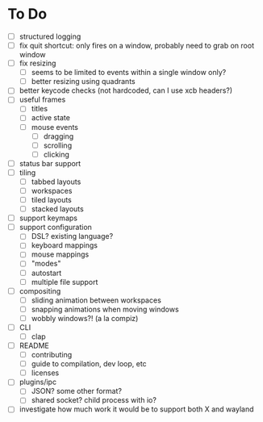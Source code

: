 # To Do

- [ ] structured logging
- [ ] fix quit shortcut: only fires on a window, probably need to grab on root window
- [ ] fix resizing
  - [ ] seems to be limited to events within a single window only?
  - [ ] better resizing using quadrants
- [ ] better keycode checks (not hardcoded, can I use xcb headers?)
- [ ] useful frames
  - [ ] titles
  - [ ] active state
  - [ ] mouse events
    - [ ] dragging
    - [ ] scrolling
    - [ ] clicking
- [ ] status bar support
- [ ] tiling
  - [ ] tabbed layouts
  - [ ] workspaces
  - [ ] tiled layouts
  - [ ] stacked layouts
- [ ] support keymaps
- [ ] support configuration
  - [ ] DSL? existing language?
  - [ ] keyboard mappings
  - [ ] mouse mappings
  - [ ] "modes"
  - [ ] autostart
  - [ ] multiple file support
- [ ] compositing
  - [ ] sliding animation between workspaces
  - [ ] snapping animations when moving windows
  - [ ] wobbly windows?! (a la compiz)
- [ ] CLI
  - [ ] clap
- [ ] README
  - [ ] contributing
  - [ ] guide to compilation, dev loop, etc
  - [ ] licenses
- [ ] plugins/ipc
  - [ ] JSON? some other format?
  - [ ] shared socket? child process with io?
- [ ] investigate how much work it would be to support both X and wayland
